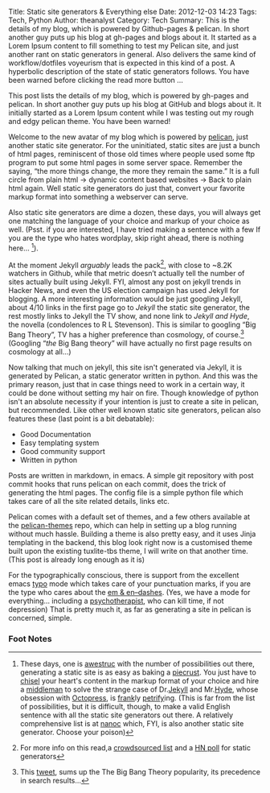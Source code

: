 Title: Static site generators & Everything else 
Date: 2012-12-03 14:23 
Tags: Tech, Python
Author: theanalyst 
Category: Tech 
Summary: This is the details of my blog, which is powered by Github-pages & pelican. In short another guy puts up his blog at gh-pages and blogs about it. It started as a Lorem Ipsum content to fill something to test my Pelican site, and just another rant on static generators in general. Also delivers the same kind of workflow/dotfiles voyeurism that is expected in this kind of a post. A hyperbolic description of the state of static generators follows. You have been warned before clicking the read more button …

This post lists the details of my blog, which is powered by gh-pages
and pelican. In short another guy puts up his blog at GitHub and blogs
about it. It initially started as a Lorem Ipsum content while I was
testing out my rough and edgy pelican theme. You have been warned!

Welcome to the new avatar of my blog which is powered by [pelican][1],
just another static site generator. For the uninitiated, static sites
are just a bunch of html pages, reminiscent of those old times where
people used some ftp program to put some html pages in some server
space. Remember the saying, “the more things change, the more they
remain the same.” It is a full circle from plain html -> dynamic
content based websites -> Back to plain html again. Well static site
generators do just that, convert your favorite markup format into
something a webserver can serve.
    
Also static site generators are dime a dozen, these days, you will
always get one matching the language of your choice and markup of your
choice as well. (Psst. if you are interested, I have tried making a
sentence with a few If you are the type who hates wordplay, skip right
ahead, there is nothing here… [^wordplay]). 

At the moment Jekyll *arguably* leads the pack[^lists],
with close to ~8.2K watchers in Github, while that metric doesn’t
actually tell the number of sites actually built using Jekyll. FYI,
almost any post on jekyll trends in Hacker News, and even the US
election campaign has used Jekyll for blogging. A more
interesting information would be just googling Jekyll, about 4/10
links in the first page go to *Jekyll* the static site generator, the
rest mostly links to Jekyll the TV show, and none link to *Jekyll and
Hyde*, the novella (condolences to R L Stevenson). This is similar to
googling “Big Bang Theory”, TV has a higher preference than cosmology,
of course.[^tweet] (Googling “*the* Big Bang theory” will have
actually no first page results on cosmology at all…)

Now talking that much on jekyll, this site isn't generated via Jekyll,
it is generated by Pelican, a static generator written in python. And
this was the primary reason, just that in case things need to work in
a certain way, it could be done without setting my hair on fire.
Though knowledge of python isn't an absolute necessity if your
intention is just to create a site in pelican, but recommended. Like
other well known static site generators, pelican also features these
(last point is a bit debatable):

 - Good Documentation
 - Easy templating system
 - Good community support
 - Written in python

Posts are written in markdown, in emacs. A simple git repository with
post commit hooks that runs pelican on each commit, does the trick of
generating the html pages. The config file is a simple python file
which takes care of all the site related details, links etc.

Pelican comes with a default set of themes, and a few others available
at the [pelican-themes][18] repo, which can help in setting up a blog
running without much hassle. Building a theme is also pretty easy, and
it uses Jinja templating in the backend, this blog look right now is a
customised theme built upon the existing tuxlite-tbs theme, I will
write on that another time. (This post is already long enough as it
is)

For the typographically conscious, there is support from the excellent
emacs [typo][12] mode which takes care of your punctuation marks, if
you are the type who cares about the [em & en–dashes][13]. (Yes, we
have a mode for everything… including a [psychotherapist][17], who can
kill time, if not depression) That is pretty much it, as far as
generating a site in pelican is concerned, simple.




### Foot Notes
[^lists]: For more info on this read,a [crowdsourced list][15] and a [HN poll][16] for static generators 
[^tweet]: This [tweet][14], sums up the The Big Bang Theory
popularity, its precedence in search results…

[^wordplay]: These days, one is [awestruc][8] with the number of
possibilities out there, generating a static site is as easy as baking
a [piecrust][11]. You just have to [chisel][6] your heart's content in
the markup format of your choice and hire a [middleman][5] to solve
the strange case of Dr.[Jekyll][2] and Mr.[Hyde][3], whose obsession
with [Octopress][4], is [frank][9]ly [petrify][10]ing. (This is far
from the list of possibilities, but it is difficult, though, to make a
valid English sentence with all the static site generators out
there. A relatively comprehensive list is at [nanoc][7] which, FYI, is
also another static site generator.  Choose your poison)

[1]: http://docs.getpelican.com/en/3.0/ "pelican"
[2]: http://jekyllrb.com "jekyll"
[3]: http://ringce.com/hyde "hyde, Jekyll’s evil alter-ego in python "
[4]: http://octopress.org "Octopress, pressing content for hackers"
[5]: http://middlemanapp.com "Middle Man"
[6]: https://github.com/schrockwell/chisel "Chisel"
[7]: http://nanoc.stoneship.org "nanoc"
[8]: http://awestruct.org "Awestruct"
[9]: https://github.com/blahed/frank "Frank"
[10]: https://github.com/caolan/petrify "Petrify"
[11]: https://bolt80.com/piecrust "PieCrust"
[12]: https://github.com/jorgenschaefer/typoel "Typographical Punctuation marks"
[13]: http://www.smashingmagazine.com/2011/08/15/mind-your-en-and-em-dashes-typographic-etiquette/
"Mind your em and en dashes"
[14]: https://twitter.com/neiltyson/status/245348360259768321 "Interesting tweet, that sums up TBBT popularity"
[15]: https://gist.github.com/4181764 "Another list, on static site generators"
[16]: http://news.ycombinator.com/item?id=4857473 "Poll your preference"
[17]: http://en.wikipedia.org/wiki/ELIZA "Eliza, the quintessential psychotherapist"
[18]: https://github.com/getpelican/pelican-themes
